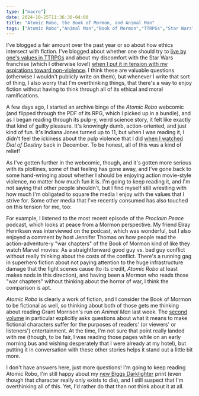 ```yaml
---
type: ["macro"]
date: 2024-10-25T11:36:30-04:00
title: "Atomic Robo, the Book of Mormon, and Animal Man"
tags: ["Atomic Robo","Animal Man","Book of Mormon","TTRPGs","Star Wars","webcomics","Mormonism","Marvel","Elray Henriksen"]
---
```

I've blogged a fair amount over the past year or so about how ethics intersect with fiction. I've blogged about whether one should try to [live by one's values in TTRPGs](https://spencergreenhalgh.com/myself/on-games-and-values/) and about my discomfort with the Star Wars franchise (which I otherwise love!) [when I put it in tension with my aspirations toward non-violence](https://spencergreenhalgh.com/myself/star-wars-and-non-violence/). I think these are valuable questions (otherwise I wouldn't publicly write on them), but whenever I write that sort of thing, I also worry that I'm overthinking things, that there's a way to enjoy fiction without having to think through all of its ethical and moral ramifications.

A few days ago, I started an archive binge of the *Atomic Robo* webcomic (and flipped through the PDF of its RPG, which I picked up in a bundle), and as I began reading through its pulp-y, weird science story, it felt like exactly that kind of guilty pleasure. It's knowingly dumb, action-oriented, and just kind of fun. It's Indiana Jones turned up to 11, but when I was reading it, I didn't feel the ickiness about the pulp violence that I did [when I watched](https://spencergreenhalgh.com/myself/2023-12-23-kicked-off/) *Dial of Destiny* back in December. To be honest, all of this was a kind of relief! 

As I've gotten further in the webcomic, though, and it's gotten more serious with its plotlines, some of that feeling has gone away, and I've gone back to some hand-wringing about whether I should be enjoying action movie-style violence, no matter how much fun it is. I'm going to keep reading it, and I'm not saying that other people shouldn't, but I find myself still wrestling with how much I'm obligated to square the media I enjoy with the values that I strive for. Some other media that I've recently consumed has also touched on this tension for me, too:

For example, I listened to the most recent episode of the *Proclaim Peace* podcast, which looks at peace from a Mormon perspective. My friend Elray Henriksen was interviewed on the podcast, which was wonderful, but I also enjoyed a comment by host Jennifer Thomas on how people read the action-adventure-y "war chapters" of the Book of Mormon kind of like they watch Marvel movies: As a straightforward good guy vs. bad guy conflict without really thinking about the costs of the conflict. There's a running gag in superhero fiction about not paying attention to the huge infrastructure damage that the fight scenes cause (to its credit, *Atomic Robo* at least makes nods in this direction), and having been a Mormon who reads those "war chapters" without thinking about the horror of war, I think the comparison is apt.

*Atomic Robo* is clearly a work of fiction, and I consider the Book of Mormon to be fictional as well, so thinking about both of those gets me thinking about reading Grant Morrison's run on *Animal Man* last week. The [second volume](https://spencergreenhalgh.com/myself/2024-10-18-i-like/) in particular explicitly asks questions about what it means to make fictional characters suffer for the purposes of readers' (or viewers' or listeners') entertainment. At the time, I'm not sure that point really landed with me (though, to be fair, I was reading those pages while on an early morning bus and wishing desperately that I were already at my hotel), but putting it in conversation with these other stories helps it stand out a little bit more. 

I don't have answers here, just more questions! I'm going to keep reading Atomic Robo, I'm still happy about my [new Biggs Darklighter](https://spencergreenhalgh.com/myself/2024-10-14-over-the/) print (even though that character really only exists to die), and I still suspect that I'm overthinking all of this. Yet, I'd rather do that than not think about it at all.
